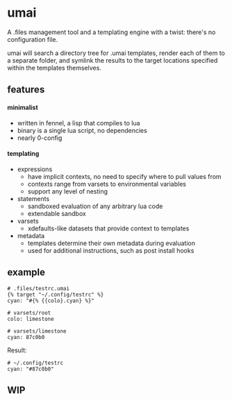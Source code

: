 # umai
A .files management tool and a templating engine with a twist: there's no configuration file.

umai will search a directory tree for .umai templates, render each of them to a separate folder, and symlink the results to the target locations specified within the templates themselves.

## features

#### minimalist
- written in fennel, a lisp that compiles to lua
- binary is a single lua script, no dependencies
- nearly 0-config

#### templating
- expressions
  - have implicit contexts, no need to specify where to pull values from
  - contexts range from varsets to environmental variables
  - support any level of nesting
- statements
  - sandboxed evaluation of any arbitrary lua code
  - extendable sandbox
- varsets
  - xdefaults-like datasets that provide context to templates
- metadata
  - templates determine their own metadata during evaluation
  - used for additional instructions, such as post install hooks

## example

```
# .files/testrc.umai
{% target "~/.config/testrc" %}
cyan: "#{% {{colo}.cyan} %}"
```
```
# varsets/root
colo: limestone
```
```
# varsets/limestone
cyan: 87c0b0
```
Result:
```
# ~/.config/testrc
cyan: "#87c0b0"
```

## WIP
